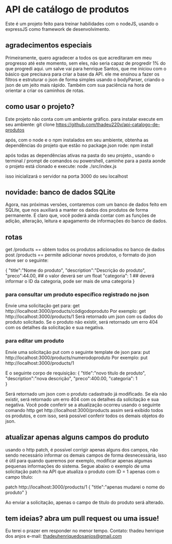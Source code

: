 # API de catálogo de produtos
Este é um projeto feito para treinar habilidades com o nodeJS, usando o expressJS como framework de desenvolvimento.

## agradecimentos especiais
Primeiramente, quero agradecer a todos os que acreditaram em meu progresso até este momento, sem eles, não seria capaz de progredir 1% do que progredi aqui.
um salve vai para henrique Santos, que me iniciou com o básico que precisava para criar a base da API. ele me ensinou a fazer os filtros e estruturar o json de forma simples usando o bodyParser, criando o json de um jeito mais rápido.
Também com sua paciência na hora de orientar a criar os caminhos de rotas.

## como usar o projeto?
Este projeto não conta com um ambiente gráfico. para instalar execute em seu ambiente:
git clone https://github.com/thadeu220v/api-catalogo-de-produtos

após, com o node e o npm instalados em seu ambiente, obtenha as dependências do projeto que estão no package.json
rode:
npm install

após todas as dependências ativas na pasta do seu projeto., usando o terminal / prompt de comandos ou powershell, caminhe para a pasta aonde o projeto está clonado e  execute:
node ./src/index.js

isso inicializará o servidor na porta 3000 do seu localhost

## novidade: banco de dados SQLite
Agora, nas próximas versões, contaremos com um banco de dados feito em SQLite, que nos auxiliará a manter os dados dos produtos de forma permanente. É claro que, você poderá ainda contar com as funções de adição, alteração, leitura e apagamento de informações do banco de dados. 

## rotas
get /products == obtem todos os produtos adicionados no banco de dados
post /products == permite adicionar novos produtos, o formato do json deve ser o seguinte:

{
    "title":"Nome do produto",
    "description":"Descrição do produto",
    "preco":44.00, ## o valor deverá ser um float
"categoria": 1 ## deverá informar o ID da categoria, pode ser mais de uma categoria
}

### para consultar um produto específico registrado no json
Envie uma solicitação get para:
get http://localhost:3000/products/códigodoproduto
Por exemplo:
get http://localhost:3000/products/1
Será retornado um json com os dados do produto solicitado. Se o produto não existir, será retornado um erro 404 com os detalhes da solicitação e sua negativa.

### para editar um produto
Envie uma solicitação put com o seguinte template de json para:
put http://localhost:3000/products/numerodoproduto
Por exemplo:
put http://localhost:3000/products/1

E o seguinte corpo de requisição:
{
    "title":"novo titulo de produto",
    "description":"nova descrição",
    "preco":400.00, 
"categoria": 1  
}


Será retornado um json com o produto cadastrado já modificado. Se ela não existir, será retornado um erro 404 com os detalhes da solicitação e sua negativa.
Você pode conferir se a atualização ocorreu usando o seguinte comando http
get http://localhost:3000/products
assim será exibido todos os produtos, e com isso, será possível conferir todos os demais objetos do json.

## atualizar apenas alguns campos do produto
usando o http patch, é possível corrigir apenas alguns dos campos, não sendo necessário informar os demais campos de forma desnecessária, isso é útil para quando queremos por exemplo, modificar apenas algumas pequenas informações do sistema.
Segue abaixo o exemplo de uma solicitação patch na API que atualiza o produto com ID = 1 apenas com o campo título:

patch http://localhost:3000/products/1
{
    "title":"apenas mudarei o nome do produto"
}

Ao enviar a solicitação, apenas o campo de titulo do produto será alterado.
## tem ideias? abra um pull request ou uma issue!
Eu terei o prazer em responder no menor tempo.
Contato: thadeu henrique dos anjos
e-mail: thadeuhenriquedosanjos@gmail.com
